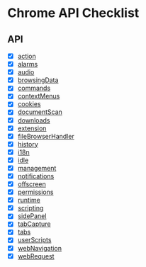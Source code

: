 # Chrome API Checklist

## API
- [x] [action](https://developer.chrome.com/docs/extensions/reference/api/action)
- [x] [alarms](https://developer.chrome.com/docs/extensions/reference/api/alarms)
- [x] [audio](https://developer.chrome.com/docs/extensions/reference/api/audio)
- [x] [browsingData](https://developer.chrome.com/docs/extensions/reference/api/browsingData)
- [x] [commands](https://developer.chrome.com/docs/extensions/reference/api/commands)
- [x] [contextMenus](https://developer.chrome.com/docs/extensions/reference/api/contextMenus)
- [x] [cookies](https://developer.chrome.com/docs/extensions/reference/api/cookies)
- [x] [documentScan](https://developer.chrome.com/docs/extensions/reference/api/documentScan)
- [x] [downloads](https://developer.chrome.com/docs/extensions/reference/api/downloads)
- [x] [extension](https://developer.chrome.com/docs/extensions/reference/api/extension)
- [x] [fileBrowserHandler](https://developer.chrome.com/docs/extensions/reference/api/fileBrowserHandler)
- [x] [history](https://developer.chrome.com/docs/extensions/reference/api/history)
- [x] [i18n](https://developer.chrome.com/docs/extensions/reference/api/i18n)
- [x] [idle](https://developer.chrome.com/docs/extensions/reference/api/idle)
- [x] [management](https://developer.chrome.com/docs/extensions/reference/api/management)
- [x] [notifications](https://developer.chrome.com/docs/extensions/reference/api/notifications)
- [x] [offscreen](https://developer.chrome.com/docs/extensions/reference/api/offscreen)
- [x] [permissions](https://developer.chrome.com/docs/extensions/reference/api/permissions)
- [x] [runtime](https://developer.chrome.com/docs/extensions/reference/api/runtime)
- [x] [scripting](https://developer.chrome.com/docs/extensions/reference/api/scripting)
- [x] [sidePanel](https://developer.chrome.com/docs/extensions/reference/api/sidePanel )
- [x] [tabCapture](https://developer.chrome.com/docs/extensions/reference/api/tabCapture)
- [x] [tabs](https://developer.chrome.com/docs/extensions/reference/api/tabs)
- [x] [userScripts](https://developer.chrome.com/docs/extensions/reference/api/userScripts )
- [x] [webNavigation](https://developer.chrome.com/docs/extensions/reference/api/webNavigation)
- [x] [webRequest](https://developer.chrome.com/docs/extensions/reference/api/webRequest)
